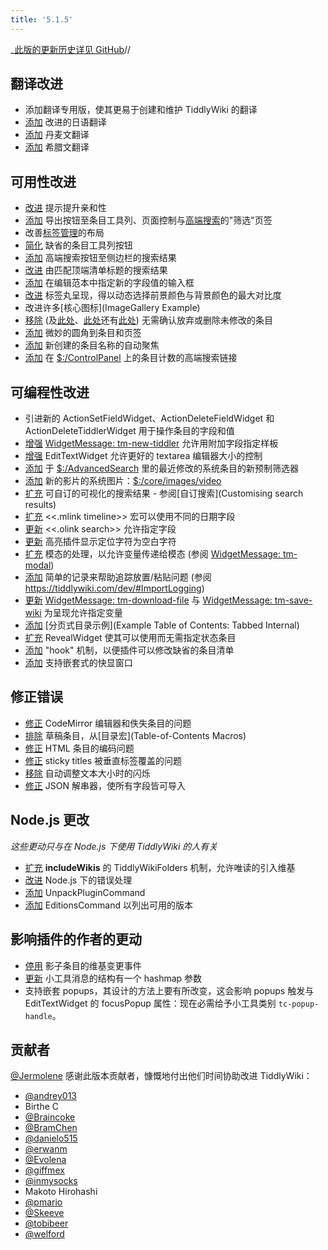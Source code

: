 ```yaml
---
title: '5.1.5'
---
```


_[此版的更新历史详见 GitHub](https:_github.com/Jermolene/TiddlyWiki5/compare/v5.1.4...v5.1.5)//

## 翻译改进

* 添加翻译专用版，使其更易于创建和维护 TiddlyWiki 的翻译
* [添加](https://github.com/Jermolene/TiddlyWiki5/commit/615425cf0634233d27f4f1ea430589b2a618feb6) 改进的日语翻译
* [添加](https://github.com/Jermolene/TiddlyWiki5/commit/8ba1a9b72ac5a4f50a4f670a24393d564c137c0c) 丹麦文翻译
* [添加](https://github.com/Jermolene/TiddlyWiki5/commit/14a64ef3effc1e4cf1098b35af6d6cb864d77ac2) 希腊文翻译

## 可用性改进

* [改进](https://github.com/Jermolene/TiddlyWiki5/commit/09a3f94d79fc6eacbfd46c86594748e996191eb2) 提示提升亲和性
* [添加](https://github.com/Jermolene/TiddlyWiki5/commit/6fc5c70ace43219710983f6d9640f4b01d620908) 导出按钮至条目工具列、页面控制与[高端搜索]($:/AdvancedSearch)的"筛选"页签
* 改善[标签管理]($:/TagManager)的布局
* [简化](https://github.com/Jermolene/TiddlyWiki5/commit/0a986ccd995266bf3a47182fa584d79f9dd3e153) 缺省的条目工具列按钮
* [添加](https://github.com/Jermolene/TiddlyWiki5/commit/63b00fd0f80ce0c9917e233287d4a0138e8c385f) 高端搜索按钮至侧边栏的搜索结果
* [改进](https://github.com/Jermolene/TiddlyWiki5/commit/4d061d0fee959fdc5ab470dc8f8379bedfa946d9) 由匹配顶端清单标题的搜索结果
* [添加](https://github.com/Jermolene/TiddlyWiki5/commit/da1f9f7d2233eb2aacc027bc1fc1053fa8b7bc2e) 在编辑范本中指定新的字段值的输入框
* [改进](https://github.com/Jermolene/TiddlyWiki5/commit/0bb8e08edca61f415aa084327b6751c278e45108) 标签丸呈现，得以动态选择前景颜色与背景颜色的最大对比度
* 改进许多[核心图标](ImageGallery Example)
* [移除](https://github.com/Jermolene/TiddlyWiki5/commit/1dfa6f369bddd8dedba2e47dc4707eba28ccf4e1) (及[此处](https://github.com/Jermolene/TiddlyWiki5/commit/145713e7668a41320981ed87b448542cd30d13dc)、[此处](https://github.com/Jermolene/TiddlyWiki5/commit/3035badf144abb85f5d42b2b1d395cf0f65fb03e)还有[此处](https://github.com/Jermolene/TiddlyWiki5/commit/e69e2c1c91002c296e1789532ca74286fae8d5a4)) 无需确认放弃或删除未修改的条目
* [添加](https://github.com/Jermolene/TiddlyWiki5/commit/a5c7089bcfe3d2439eb082535527a7cc767891cc) 微妙的圆角到条目和页签
* [添加](https://github.com/Jermolene/TiddlyWiki5/commit/6f0d581d720e611fade3b3f346ad0409ef5e291b) 新创建的条目名称的自动聚焦
* [添加](https://github.com/Jermolene/TiddlyWiki5/commit/81481588e07ed3cb1e378a6c6f21d26dcbaa8345) 在 [$:/ControlPanel](#%24%3A/ControlPanel) 上的条目计数的高端搜索链接

## 可编程性改进

* 引进新的 ActionSetFieldWidget、ActionDeleteFieldWidget 和 ActionDeleteTiddlerWidget 用于操作条目的字段和值
* [增强](https://github.com/Jermolene/TiddlyWiki5/commit/c7971d3da3bbef4bbc81d4462ee93590adc248f8) [WidgetMessage: tm-new-tiddler](#WidgetMessage%3A%20tm-new-tiddler) 允许用附加字段指定样板
* [增强](https://github.com/Jermolene/TiddlyWiki5/commit/4a172125768e3b33c30e725e8550454a9d26c5c4) EditTextWidget 允许更好的 textarea 编辑器大小的控制
* [添加](https://github.com/Jermolene/TiddlyWiki5/commit/13726ef73157d9e9d65ae4027d9c32aaa7cdcc90) 于 [$:/AdvancedSearch](#%24%3A/AdvancedSearch) 里的最近修改的系统条目的新预制筛选器
* [添加](https://github.com/Jermolene/TiddlyWiki5/commit/c20c935faabbb63f679bc4720b52162c56b6af64) 新的影片的系统图片：[$:/core/images/video](#%24%3A/core/images/video)
* [扩充](https://github.com/Jermolene/TiddlyWiki5/commit/c13cf94413c94ee56bebc60fab2d9231d1824d88) 可自订的可视化的搜索结果 - 参阅[自订搜索](Customising search results)
* [扩充](https://github.com/Jermolene/TiddlyWiki5/commit/a3a50dbf6d96e7441e5e8ec183e40134bc4eb618) <<.mlink timeline>> 宏可以使用不同的日期字段
* [更新](https://github.com/Jermolene/TiddlyWiki5/commit/8260d000be1cf1caf35a557f6cd54a0fb8ccf4f0) <<.olink search>> 允许指定字段
* [更新](https://github.com/Jermolene/TiddlyWiki5/commit/73491f14dd63612d527632210d2c3873eb81188f) 高亮插件显示定位字符为空白字符
* [扩充](https://github.com/Jermolene/TiddlyWiki5/commit/91a7c397911726e391ca368f96b50fbe1687d56a) 模态的处理，以允许变量传递给模态 (参阅 [WidgetMessage: tm-modal](#WidgetMessage%3A%20tm-modal))
* [添加](https://github.com/Jermolene/TiddlyWiki5/commit/853f5fd06402b16e271e8f119ef380de485aeff2) 简单的记录来帮助追踪放置/粘贴问题 (参阅 <https://tiddlywiki.com/dev/#ImportLoggin>g)
* [更新](https://github.com/Jermolene/TiddlyWiki5/commit/b520efdeb83f6ac7536a69cf5af2bab3f94cf77f) [WidgetMessage: tm-download-file](#WidgetMessage%3A%20tm-download-file) 与 [WidgetMessage: tm-save-wiki](#WidgetMessage%3A%20tm-save-wiki) 为呈现允许指定变量
* [添加](https://github.com/Jermolene/TiddlyWiki5/commit/f5055c0205d24102a36b9cf3a9dd9306e148a1f0) [分页式目录示例](Example Table of Contents: Tabbed Internal)
* [扩充](https://github.com/Jermolene/TiddlyWiki5/commit/79e428757b5562bd4a925b9b0428ea4ba70ad05a) RevealWidget 使其可以使用而无需指定状态条目
* [添加](https://github.com/Jermolene/TiddlyWiki5/commit/90caf5bf42523cfb6cd603b979aadb719ddcede4) "hook" 机制，以便插件可以修改缺省的条目清单
* [添加](https://github.com/Jermolene/TiddlyWiki5/commit/b882a0dff12dc2660426de53e64d8c018f3a9d84) 支持嵌套式的快显窗口

## 修正错误

* [修正](https://github.com/Jermolene/TiddlyWiki5/commit/90096cbd367a7a685fb5dc5b2cbaa69a00d8199f) CodeMirror 编辑器和佚失条目的问题
* [排除](https://github.com/Jermolene/TiddlyWiki5/commit/5093cdc86047209f23b9ead5ee0f216d0414e4f2) 草稿条目，从[目录宏](Table-of-Contents Macros)
* [修正](https://github.com/Jermolene/TiddlyWiki5/commit/5599f9f9338a5f96080143b2192214a78b961509) HTML 条目的编码问题
* [修正](https://github.com/Jermolene/TiddlyWiki5/commit/835e3a945244dd8a07f4c7fd570eb890e9fdcc2c) sticky titles 被垂直标签覆盖的问题
* [移除](https://github.com/Jermolene/TiddlyWiki5/commit/d1bbe7253c135ceed138fd02c82b0f861d5dda6b) 自动调整文本大小时的闪烁
* [修正](https://github.com/Jermolene/TiddlyWiki5/commit/4bf6fe7fe9416f4e304036302ab5727148ae5222) JSON 解串器，使所有字段皆可导入

## Node.js 更改

_这些更动只与在 Node.js 下使用 TiddlyWiki 的人有关_

* [扩充](https://github.com/Jermolene/TiddlyWiki5/commit/8e685e5150e636aed6655c6caa09c7b6cffdcea2) **includeWikis** 的 TiddlyWikiFolders 机制，允许唯读的引入维基
* [改进](https://github.com/Jermolene/TiddlyWiki5/commit/cea963420ca2800b86989e29d42d06ccb7ea2a00) Node.js 下的错误处理
* [添加](https://github.com/Jermolene/TiddlyWiki5/commit/17a594a97ad5655142c834dfd5fa68855a61d201) UnpackPluginCommand
* [添加](https://github.com/Jermolene/TiddlyWiki5/commit/04d26e6fae20671a6d455e113f7b0afedabc7122) EditionsCommand 以列出可用的版本

## 影响插件的作者的更动

* [停用](https://github.com/Jermolene/TiddlyWiki5/commit/f7a2849d27bb082e4bbf6b056a800a1edb30f510) 影子条目的维基变更事件
* [更新](https://github.com/Jermolene/TiddlyWiki5/commit/d93c19daaa126f0938048009a83796cb52690541) 小工具消息的结构有一个 hashmap 参数
* 支持嵌套 popups，其设计的方法上要有所改变，这会影响 popups 触发与 EditTextWidget 的 focusPopup 属性：现在必需给予小工具类别 `tc-popup-handle`。

## 贡献者

[@Jermolene](https://github.com/Jermolene) 感谢此版本贡献者，慷慨地付出他们时间协助改进 TiddlyWiki：

* [@andrey013](https://github.com/andrey013)
* Birthe C
* [@Braincoke](https://github.com/Braincoke)
* [@BramChen](https://github.com/BramChen)
* [@danielo515](https://github.com/danielo515)
* [@erwanm](https://github.com/erwanm)
* [@Evolena](https://github.com/Evolena)
* [@giffmex](https://github.com/giffmex)
* [@inmysocks](https://github.com/inmysocks)
* Makoto Hirohashi
* [@pmario](https://github.com/pmario)
* [@Skeeve](https://github.com/Skeeve)
* [@tobibeer](https://github.com/tobibeer)
* [@welford](https://github.com/welford)
